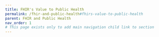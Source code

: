 ```yaml
---
title: FHIR's Value to Public Health
permalink: /fhir-and-public-health#fhirs-value-to-public-health
parent: FHIR and Public Health
nav_order: 1
# This page exists only to add main navigation child link to section
---
```

